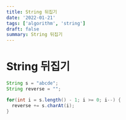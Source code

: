 ```yaml
---
title: String 뒤집기
date: '2022-01-21'
tags: ['algorithm', 'string']
draft: false
summary: String 뒤집기
---
```


# String 뒤집기

```java
String s = "abcde";
String reverse = "";

for(int i = s.length() - 1; i >= 0; i--) {
  reverse += s.charAt(i);
}
```
